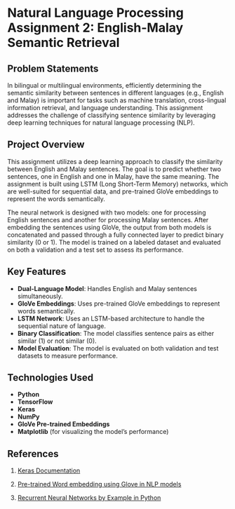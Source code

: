 # Natural Language Processing Assignment 2: English-Malay Semantic Retrieval

## Problem Statements
In bilingual or multilingual environments, efficiently determining the semantic similarity between sentences in different languages (e.g., English and Malay) is important for tasks such as machine translation, cross-lingual information retrieval, and language understanding. This assignment addresses the challenge of classifying sentence similarity by leveraging deep learning techniques for natural language processing (NLP).

## Project Overview
This assignment utilizes a deep learning approach to classify the similarity between English and Malay sentences. The goal is to predict whether two sentences, one in English and one in Malay, have the same meaning. The assignment is built using LSTM (Long Short-Term Memory) networks, which are well-suited for sequential data, and pre-trained GloVe embeddings to represent the words semantically.

The neural network is designed with two models: one for processing English sentences and another for processing Malay sentences. After embedding the sentences using GloVe, the output from both models is concatenated and passed through a fully connected layer to predict binary similarity (0 or 1). The model is trained on a labeled dataset and evaluated on both a validation and a test set to assess its performance.

## Key Features
- **Dual-Language Model**: Handles English and Malay sentences simultaneously.
- **GloVe Embeddings**: Uses pre-trained GloVe embeddings to represent words semantically.
- **LSTM Network**: Uses an LSTM-based architecture to handle the sequential nature of language.
- **Binary Classification**: The model classifies sentence pairs as either similar (1) or not similar (0).
- **Model Evaluation**: The model is evaluated on both validation and test datasets to measure performance.

## Technologies Used
- **Python**
- **TensorFlow**
- **Keras**
- **NumPy**
- **GloVe Pre-trained Embeddings**
- **Matplotlib** (for visualizing the model’s performance)

## References
1. [Keras Documentation](https://keras.io/api/)

2. [Pre-trained Word embedding using Glove in NLP models](https://www.geeksforgeeks.org/pre-trained-word-embedding-using-glove-in-nlp-models/)

3. [Recurrent Neural Networks by Example in Python](https://towardsdatascience.com/recurrent-neural-networks-by-example-in-python-ffd204f99470)
